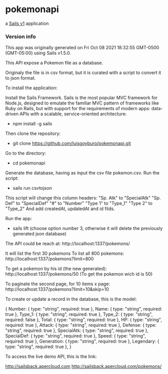 # pokemonapi

a [Sails v1](https://sailsjs.com) application


### Version info

This app was originally generated on Fri Oct 08 2021 18:32:55 GMT-0500 (GMT-05:00) using Sails v1.5.0.

This API expose a Pokemon file as a database.

Originaly the file is in csv format, but it is curated with a script to convert it to json format.


To install the application:

Install the Sails Framework. Sails is the most popular MVC framework for Node.js, designed to emulate the familiar MVC pattern of frameworks like Ruby on Rails, but with support for the requirements of modern apps: data-driven APIs with a scalable, service-oriented architecture:

 - npm install -g sails

Then clone the repository:

 - git clone https://github.com/luisgoyburo/pokemonapi.git

Go to the directory:

 - cd pokemonapi

Generate the database, having as input the csv file pokemon.csv. Run the script:

 - sails run csvtojson

This script will change this column headers:
    "Sp. Atk" to  "SpecialAtk"
    "Sp. Def" to "SpecialDef"
    "#" to "Number"
    "Type 1" to "Type_1"
    "Type 2" to "Type_2"
And add createdAt, updatedAt and id filds.

Run the app:

 - sails lift (choose option number 3, otherwise it will delete the previously generated json database)


The API could be reach at:
http://localhost:1337/pokemons/

It will list the first 30 pokemons
To list all 800 pokemons:
http://localhost:1337/pokemons?limit=800

To get a pokemon by his id (the new generated):
http://localhost:1337/pokemons/50
(To get the pokemon wich id is 50)

To paginate the second page, for 10 items x page:
http://localhost:1337/pokemons?limit=10&skip=10

To create or update a record in the database, this is the model:

{
    Number: { type: "string", required: true },
    Name: { type: "string", required: true },
    Type_1: { type: "string", required: true },
    Type_2: { type: "string", required: false },
    Total: { type: "string", required: true },
    HP: { type: "string", required: true },
    Attack: { type: "string", required: true },
    Defense: { type: "string", required: true },
    SpecialAtk: { type: "string", required: true },
    SpecialDef: { type: "string", required: true },
    Speed: { type: "string", required: true },
    Generation: { type: "string", required: true },
    Legendary: { type: "string", required: true },
}

To access the live demo API, this is the link:

http://sailsback.apercloud.com
http://sailsback.apercloud.com/pokemons/



